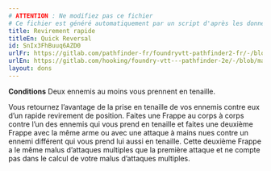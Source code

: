 ```yaml
---
# ATTENTION : Ne modifiez pas ce fichier
# Ce fichier est généré automatiquement par un script d'après les données du module Foundry VTT officiel et de sa traduction
title: Revirement rapide
titleEn: Quick Reversal
id: SnIx3FhBuuq6AZD0
urlFr: https://gitlab.com/pathfinder-fr/foundryvtt-pathfinder2-fr/-/blob/master/data/feats/SnIx3FhBuuq6AZD0.htm
urlEn: https://gitlab.com/hooking/foundry-vtt---pathfinder-2e/-/blob/master/packs/data/feats.db/quick-reversal.json
layout: dons
---
```

**Conditions** Deux ennemis au moins vous prennent en tenaille.

Vous retournez l’avantage de la prise en tenaille de vos ennemis contre eux d’un rapide revirement de position. Faites une Frappe au corps à corps contre l’un des ennemis qui vous prend en tenaille et faites une deuxième Frappe avec la même arme ou avec une attaque à mains nues contre un ennemi différent qui vous prend lui aussi en tenaille. Cette deuxième Frappe a le même malus d’attaques multiples que la première attaque et ne compte pas dans le calcul de votre malus d’attaques multiples.
